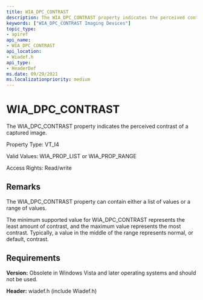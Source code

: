 ```yaml
---
title: WIA_DPC_CONTRAST
description: The WIA_DPC_CONTRAST property indicates the perceived contrast of a captured image.
keywords: ["WIA_DPC_CONTRAST Imaging Devices"]
topic_type:
- apiref
api_name:
- WIA_DPC_CONTRAST
api_location:
- Wiadef.h
api_type:
- HeaderDef
ms.date: 09/29/2021
ms.localizationpriority: medium
---
```


# WIA_DPC_CONTRAST

The WIA_DPC_CONTRAST property indicates the perceived contrast of a captured image.

Property Type: VT_I4

Valid Values: WIA_PROP_LIST or WIA_PROP_RANGE

Access Rights: Read/write

## Remarks

The WIA_DPC_CONTRAST property can contain either a list of values or a range of values.

The minimum supported value for WIA_DPC_CONTRAST represents the least amount of contrast, and the maximum value represents the most contrast. Typically, a value in the middle of the range represents normal, or default, contrast.

## Requirements

**Version:** Obsolete in Windows Vista and later operating systems and should not be used.

**Header:** wiadef.h (include Wiadef.h)
